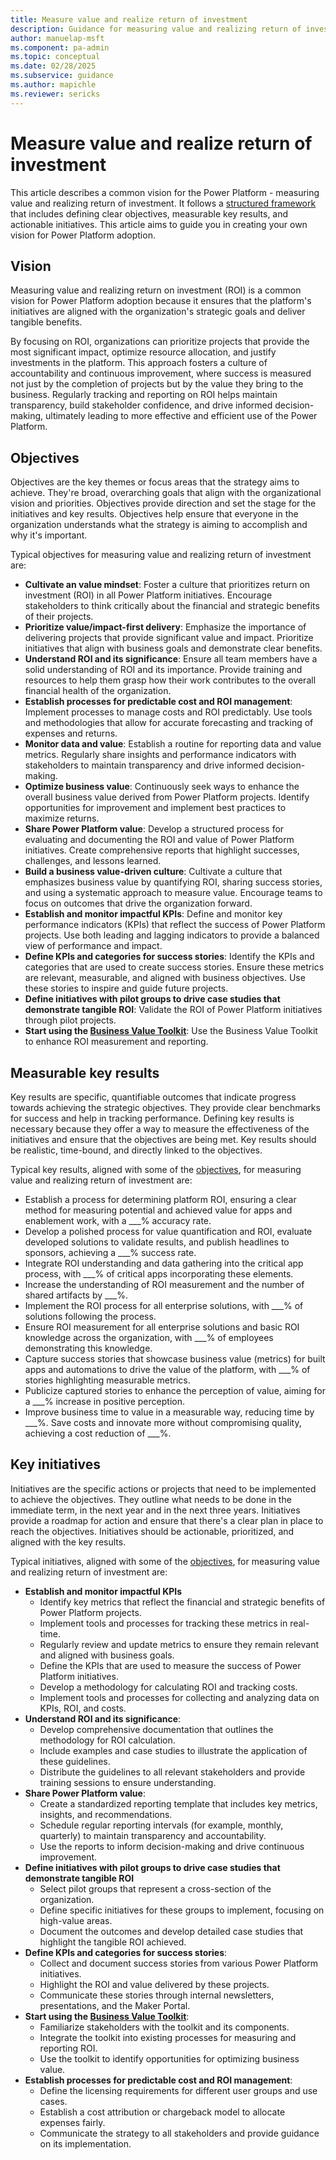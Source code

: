 ```yaml
---
title: Measure value and realize return of investment
description: Guidance for measuring value and realizing return of investment
author: manuelap-msft
ms.component: pa-admin
ms.topic: conceptual
ms.date: 02/28/2025
ms.subservice: guidance
ms.author: mapichle
ms.reviewer: sericks
---
```


# Measure value and realize return of investment

This article describes a common vision for the Power Platform - measuring value and realizing return of investment. It follows a [structured framework](../vision.md) that includes defining clear objectives, measurable key results, and actionable initiatives. This article aims to guide you in creating your own vision for Power Platform adoption.

## Vision

Measuring value and realizing return on investment (ROI) is a common vision for Power Platform adoption because it ensures that the platform's initiatives are aligned with the organization's strategic goals and deliver tangible benefits. 

By focusing on ROI, organizations can prioritize projects that provide the most significant impact, optimize resource allocation, and justify investments in the platform. This approach fosters a culture of accountability and continuous improvement, where success is measured not just by the completion of projects but by the value they bring to the business. Regularly tracking and reporting on ROI helps maintain transparency, build stakeholder confidence, and drive informed decision-making, ultimately leading to more effective and efficient use of the Power Platform.

## Objectives

Objectives are the key themes or focus areas that the strategy aims to achieve. They're broad, overarching goals that align with the organizational vision and priorities. Objectives provide direction and set the stage for the initiatives and key results. Objectives help ensure that everyone in the organization understands what the strategy is aiming to accomplish and why it's important. 

Typical objectives for measuring value and realizing return of investment are:

- **Cultivate an value mindset**: Foster a culture that prioritizes return on investment (ROI) in all Power Platform initiatives. Encourage stakeholders to think critically about the financial and strategic benefits of their projects.
- **Prioritize value/impact-first delivery**: Emphasize the importance of delivering projects that provide significant value and impact. Prioritize initiatives that align with business goals and demonstrate clear benefits.
- **Understand ROI and its significance**: Ensure all team members have a solid understanding of ROI and its importance. Provide training and resources to help them grasp how their work contributes to the overall financial health of the organization.
- **Establish processes for predictable cost and ROI management**: Implement processes to manage costs and ROI predictably. Use tools and methodologies that allow for accurate forecasting and tracking of expenses and returns.
- **Monitor data and value**: Establish a routine for reporting data and value metrics. Regularly share insights and performance indicators with stakeholders to maintain transparency and drive informed decision-making.
- **Optimize business value**: Continuously seek ways to enhance the overall business value derived from Power Platform projects. Identify opportunities for improvement and implement best practices to maximize returns.
- **Share Power Platform value**: Develop a structured process for evaluating and documenting the ROI and value of Power Platform initiatives. Create comprehensive reports that highlight successes, challenges, and lessons learned.
- **Build a business value-driven culture**: Cultivate a culture that emphasizes business value by quantifying ROI, sharing success stories, and using a systematic approach to measure value. Encourage teams to focus on outcomes that drive the organization forward.
- **Establish and monitor impactful KPIs**: Define and monitor key performance indicators (KPIs) that reflect the success of Power Platform projects. Use both leading and lagging indicators to provide a balanced view of performance and impact.
- **Define KPIs and categories for success stories**: Identify the KPIs and categories that are used to create success stories. Ensure these metrics are relevant, measurable, and aligned with business objectives. Use these stories to inspire and guide future projects.
- **Define initiatives with pilot groups to drive case studies that demonstrate tangible ROI**: Validate the ROI of Power Platform initiatives through pilot projects.
- **Start using the [Business Value Toolkit](../../coe/business-value-toolkit.md)**: Use the Business Value Toolkit to enhance ROI measurement and reporting.

## Measurable key results

Key results are specific, quantifiable outcomes that indicate progress towards achieving the strategic objectives. They provide clear benchmarks for success and help in tracking performance. Defining key results is necessary because they offer a way to measure the effectiveness of the initiatives and ensure that the objectives are being met. Key results should be realistic, time-bound, and directly linked to the objectives. 

Typical key results, aligned with some of the [objectives](#objectives), for measuring value and realizing return of investment are:

- Establish a process for determining platform ROI, ensuring a clear method for measuring potential and achieved value for apps and enablement work, with a ___% accuracy rate. 
- Develop a polished process for value quantification and ROI, evaluate developed solutions to validate results, and publish headlines to sponsors, achieving a ___% success rate. 
- Integrate ROI understanding and data gathering into the critical app process, with ___% of critical apps incorporating these elements. 
- Increase the understanding of ROI measurement and the number of shared artifacts by ___%. 
- Implement the ROI process for all enterprise solutions, with ___% of solutions following the process. 
- Ensure ROI measurement for all enterprise solutions and basic ROI knowledge across the organization, with ___% of employees demonstrating this knowledge. 
- Capture success stories that showcase business value (metrics) for built apps and automations to drive the value of the platform, with ___% of stories highlighting measurable metrics. 
- Publicize captured stories to enhance the perception of value, aiming for a ___% increase in positive perception. 
- Improve business time to value in a measurable way, reducing time by ___%. 
Save costs and innovate more without compromising quality, achieving a cost reduction of ___%. 


## Key initiatives

Initiatives are the specific actions or projects that need to be implemented to achieve the objectives. They outline what needs to be done in the immediate term, in the next year and in the next three years. Initiatives provide a roadmap for action and ensure that there's a clear plan in place to reach the objectives. Initiatives should be actionable, prioritized, and aligned with the key results. 

Typical initiatives, aligned with some of the [objectives](#objectives), for measuring value and realizing return of investment are:

- **Establish and monitor impactful KPIs**
  - Identify key metrics that reflect the financial and strategic benefits of Power Platform projects.
  - Implement tools and processes for tracking these metrics in real-time.
  - Regularly review and update metrics to ensure they remain relevant and aligned with business goals.
  - Define the KPIs that are used to measure the success of Power Platform initiatives.
  - Develop a methodology for calculating ROI and tracking costs.
  - Implement tools and processes for collecting and analyzing data on KPIs, ROI, and costs.
- **Understand ROI and its significance**:
  - Develop comprehensive documentation that outlines the methodology for ROI calculation.
  - Include examples and case studies to illustrate the application of these guidelines.
  - Distribute the guidelines to all relevant stakeholders and provide training sessions to ensure understanding.
- **Share Power Platform value**: 
  - Create a standardized reporting template that includes key metrics, insights, and recommendations.
  - Schedule regular reporting intervals (for example, monthly, quarterly) to maintain transparency and accountability.
  - Use the reports to inform decision-making and drive continuous improvement.
- **Define initiatives with pilot groups to drive case studies that demonstrate tangible ROI**
  - Select pilot groups that represent a cross-section of the organization.
  - Define specific initiatives for these groups to implement, focusing on high-value areas.
  - Document the outcomes and develop detailed case studies that highlight the tangible ROI achieved.
- **Define KPIs and categories for success stories**:
  - Collect and document success stories from various Power Platform initiatives.
  - Highlight the ROI and value delivered by these projects.
  - Communicate these stories through internal newsletters, presentations, and the Maker Portal.
- **Start using the [Business Value Toolkit](../../coe/business-value-toolkit.md)**:
  - Familiarize stakeholders with the toolkit and its components.
  - Integrate the toolkit into existing processes for measuring and reporting ROI.
  - Use the toolkit to identify opportunities for optimizing business value.
- **Establish processes for predictable cost and ROI management**:
  - Define the licensing requirements for different user groups and use cases.
  - Establish a cost attribution or chargeback model to allocate expenses fairly.
  - Communicate the strategy to all stakeholders and provide guidance on its implementation.
